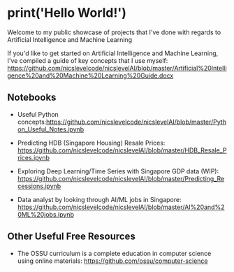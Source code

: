 # print('Hello World!')

Welcome to my public showcase of projects that I've done with regards to Artificial Intelligence and Machine Learning

If you'd like to get started on Artificial Intelligence and Machine Learning, I've compiled a guide of key concepts that I use myself:
https://github.com/nicslevelcode/nicslevelAI/blob/master/Artificial%20Intelligence%20and%20Machine%20Learning%20Guide.docx

## Notebooks
* Useful Python concepts:https://github.com/nicslevelcode/nicslevelAI/blob/master/Python_Useful_Notes.ipynb

* Predicting HDB (Singapore Housing) Resale Prices: https://github.com/nicslevelcode/nicslevelAI/blob/master/HDB_Resale_Prices.ipynb

* Exploring Deep Learning/Time Series with Singapore GDP data (WIP): https://github.com/nicslevelcode/nicslevelAI/blob/master/Predicting_Recessions.ipynb

* Data analyst by looking through AI/ML jobs in Singapore: https://github.com/nicslevelcode/nicslevelAI/blob/master/AI%20and%20ML%20jobs.ipynb

## Other Useful Free Resources
* The OSSU curriculum is a complete education in computer science using online materials:
https://github.com/ossu/computer-science


